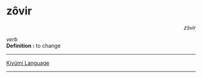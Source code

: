 
# zôvir

<div align="right"><i>zɔ̃vir</i></div>

*verb*  
**Definition :** to change  

---

[Kivümi Language](../README.md)

---
